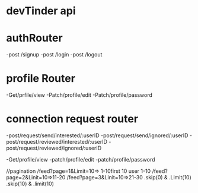 # devTinder api

# authRouter
 -post /signup
 -post /login
 -post /logout

# profile Router
-Get/prfile/view
-Patch/profile/edit
-Patch/profile/password

# connection request router
 -post/request/send/interested/:userID
 -post/request/send/ignored/:userID
 -post/request/reviewed/interested/:userID
 -post/request/reviewed/ignored/:userID



  -Get/profile/view
  -patch/profile/edit
  -patch/profile/password



  //pagination
  /feed?page=1&Limit=10=> 1-10first 10 user 1-10
  /feed?page=2&Linit=10=>11-20
  /feed?page=3&Linit=10=>21-30
  .skip(0) & .Limit(10)
   .skip(10) & .limit(10)